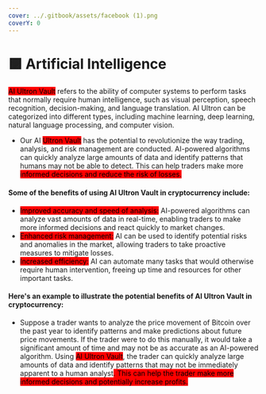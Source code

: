 ```yaml
---
cover: ../.gitbook/assets/facebook (1).png
coverY: 0
---
```


# 🟪 Artificial Intelligence

<mark style="background-color:red;">AI Ultron Vault</mark> refers to the ability of computer systems to perform tasks that normally require human intelligence, such as visual perception, speech recognition, decision-making, and language translation. AI Ultron can be categorized into different types, including machine learning, deep learning, natural language processing, and computer vision.

* Our AI <mark style="background-color:red;">Ultron Vault</mark> has the potential to revolutionize the way trading, analysis, and risk management are conducted. AI-powered algorithms can quickly analyze large amounts of data and identify patterns that humans may not be able to detect. This can help traders make more <mark style="background-color:red;">informed decisions and reduce the risk of losses.</mark>

#### Some of the benefits of using AI Ultron Vault in cryptocurrency include:

* <mark style="background-color:red;">Improved accuracy and speed of analysis:</mark> AI-powered algorithms can analyze vast amounts of data in real-time, enabling traders to make more informed decisions and react quickly to market changes.
* <mark style="background-color:red;">Enhanced risk management:</mark> AI can be used to identify potential risks and anomalies in the market, allowing traders to take proactive measures to mitigate losses.
* <mark style="background-color:red;">Increased efficiency:</mark> AI can automate many tasks that would otherwise require human intervention, freeing up time and resources for other important tasks.

#### Here's an example to illustrate the potential benefits of AI Ultron Vault in cryptocurrency:

* Suppose a trader wants to analyze the price movement of Bitcoin over the past year to identify patterns and make predictions about future price movements. If the trader were to do this manually, it would take a significant amount of time and may not be as accurate as an AI-powered algorithm. Using <mark style="background-color:red;">AI Ultron Vault</mark>, the trader can quickly analyze large amounts of data and identify patterns that may not be immediately apparent to a human analyst<mark style="background-color:red;">. This can help the trader make more informed decisions and potentially increase profits.</mark>
